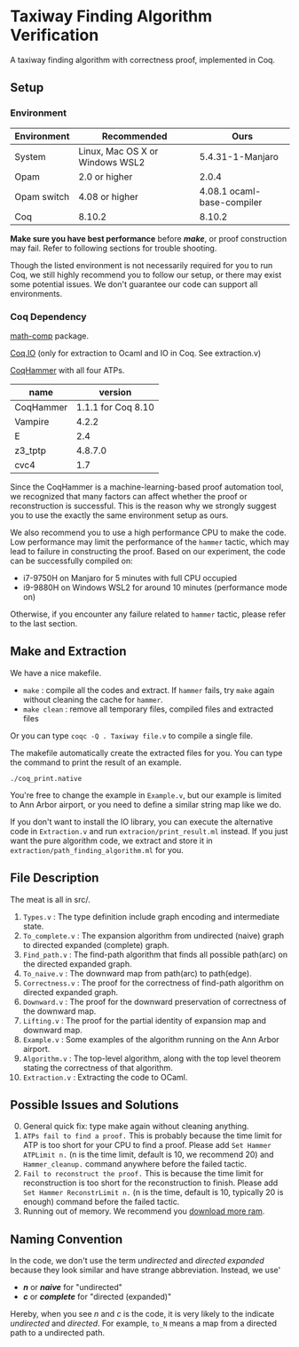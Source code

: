 # Taxiway Finding Algorithm Verification

A taxiway finding algorithm with correctness proof, implemented in Coq. 

## Setup

### Environment

| Environment | Recommended | Ours |
| ---- | ---- | ---- |
| System | Linux, Mac OS X or Windows WSL2 | 5.4.31-1-Manjaro |
| Opam | 2.0 or higher | 2.0.4
| Opam switch | 4.08 or higher | 4.08.1 ocaml-base-compiler |
| Coq | 8.10.2 | 8.10.2 |

**Make sure you have best performance** before ***make***, or proof construction may fail. Refer to following sections for trouble shooting.

Though the listed environment is not necessarily required for you to run Coq, we still highly recommend you to follow our setup, or there may exist some potential issues. We don't guarantee our code can support all environments.

### Coq Dependency

[math-comp](https://github.com/math-comp/math-comp) package.

[Coq.IO](http://coq.io/getting_started.html) (only for extraction to Ocaml and IO in Coq. See extraction.v)

[CoqHammer](https://github.com/lukaszcz/coqhammer) with all four ATPs.

| name | version |
| ---- | ---- |
| CoqHammer | 1.1.1 for Coq 8.10 |
| Vampire | 4.2.2 |
| E | 2.4 |
| z3_tptp | 4.8.7.0 |
| cvc4 | 1.7 |

Since the CoqHammer is a machine-learning-based proof automation tool, we recognized that many factors can affect whether the proof or reconstruction is successful. This is the reason why we strongly suggest you to use the exactly the same environment setup as ours.

We also recommend you to use a high performance CPU to make the code. Low performance may limit the performance of the ```hammer``` tactic, which may lead to failure in constructing the proof. Based on our experiment, the code can be successfully compiled on:

- i7-9750H on Manjaro for 5 minutes with full CPU occupied
- i9-9880H on Windows WSL2 for around 10 minutes (performance mode on)

Otherwise, if you encounter any failure related to ```hammer``` tactic, please refer to the last section.

## Make and Extraction

We have a nice makefile.

- ```make``` : compile all the codes and extract. If ```hammer``` fails, try ```make``` again without cleaning the cache for ```hammer```.
- ```make clean``` : remove all temporary files, compiled files and extracted files

Or you can type ```coqc -Q . Taxiway file.v``` to compile a single file.

The makefile automatically create the extracted files for you. You can type the command to print the result of an example.

```
./coq_print.native
```

You're free to change the example in ```Example.v```, but our example is limited to Ann Arbor airport, or you need to define a similar string map like we do.

If you don't want to install the IO library, you can execute the alternative code in ```Extraction.v``` and run ```extracion/print_result.ml``` instead. If you just want the pure algorithm code, we extract and store it in ```extraction/path_finding_algorithm.ml``` for you.

## File Description

The meat is all in src/.

1. ```Types.v``` : The type definition include graph encoding and intermediate state.
2. ```To_complete.v``` : The expansion algorithm from undirected (naive) graph to directed expanded (complete) graph.
3. ```Find_path.v``` : The find-path algorithm that finds all possible path(arc) on the directed expanded graph.
4. ```To_naive.v``` : The downward map from path(arc) to path(edge).
5. ```Correctness.v``` : The proof for the correctness of find-path algorithm on directed expanded graph.
6. ```Downward.v``` : The proof for the downward preservation of correctness of the downward map.
7. ```Lifting.v``` : The proof for the partial identity of expansion map and downward map.
8. ```Example.v``` : Some examples of the algorithm running on the Ann Arbor airport.
9. ```Algorithm.v``` : The top-level algorithm, along with the top level theorem stating the correctness of that algorithm.
10. ```Extraction.v``` : Extracting the code to OCaml.

## Possible Issues and Solutions

0. General quick fix: type make again without cleaning anything.
1. ```ATPs fail to find a proof.``` This is probably because the time limit for ATP is too short for your CPU to find a proof. Please add ```Set Hammer ATPLimit n.``` (n is the time limit, default is 10, we recommend 20) and ```Hammer_cleanup.``` command anywhere before the failed tactic.
2. ```Fail to reconstruct the proof.``` This is because the time limit for reconstruction is too short for the reconstruction to finish. Please add ```Set Hammer ReconstrLimit n.``` (n is the time, default is 10, typically 20 is enough) command before the failed tactic.
3. Running out of memory. We recommend you [download more ram](https://downloadmoreram.com/).

## Naming Convention

In the code, we don't use the term *undirected* and *directed expanded* because they look similar and have strange abbreviation. Instead, we use'

- ***n*** or ***naive*** for "undirected"
- ***c*** or ***complete*** for "directed (expanded)"

Hereby, when you see *n* and *c* is the code, it is very likely to the indicate *undirected* and *directed*. For example, ```to_N``` means a map from a directed path to a undirected path.
